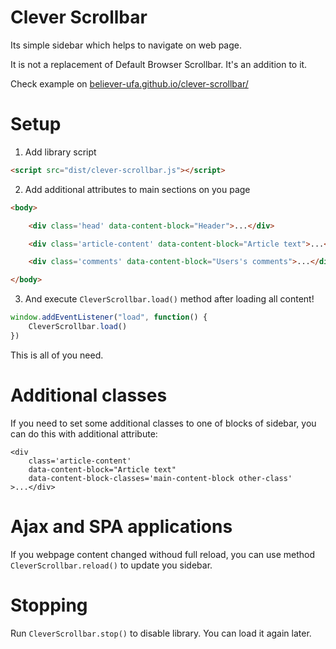 # Clever Scrollbar

Its simple sidebar which helps to navigate on web page.

It is not a replacement of Default Browser Scrollbar. It's an addition to it.

Check example on [believer-ufa.github.io/clever-scrollbar/](https://believer-ufa.github.io/clever-scrollbar/)

# Setup

1. Add library script

```html
<script src="dist/clever-scrollbar.js"></script>
```

2. Add additional attributes to main sections on you page

```html
<body>

    <div class='head' data-content-block="Header">...</div>

    <div class='article-content' data-content-block="Article text">...</div>

    <div class='comments' data-content-block="Users's comments">...</div>

</body>

```

3. And execute `CleverScrollbar.load()` method after loading all content!

```js
window.addEventListener("load", function() {
    CleverScrollbar.load()
})
```

This is all of you need.

# Additional classes

If you need to set some additional classes to one of blocks of sidebar, you can do this with additional attribute:

```
<div
    class='article-content'
    data-content-block="Article text"
    data-content-block-classes='main-content-block other-class'
>...</div>
```

# Ajax and SPA applications

If you webpage content changed withoud full reload, you can use method `CleverScrollbar.reload()`
to update you sidebar.

# Stopping

Run `CleverScrollbar.stop()` to disable library. You can load it again later.